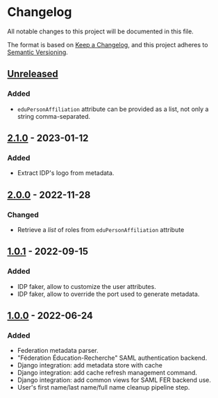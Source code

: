 # Changelog

All notable changes to this project will be documented in this file.

The format is based on
[Keep a Changelog](https://keepachangelog.com/en/1.0.0/),
and this project adheres to
[Semantic Versioning](https://semver.org/spec/v2.0.0.html).

## [Unreleased]

### Added
- `eduPersonAffiliation` attribute can be provided as a list,
  not only a string comma-separated.

## [2.1.0] - 2023-01-12

### Added
- Extract IDP's logo from metadata.

## [2.0.0] - 2022-11-28

### Changed
- Retrieve a *list* of roles from `eduPersonAffiliation` attribute

## [1.0.1] - 2022-09-15

### Added
- IDP faker, allow to customize the user attributes.
- IDP faker, allow to override the port used to generate metadata.

## [1.0.0] - 2022-06-24

### Added
- Federation metadata parser.
- "Féderation Éducation-Recherche" SAML authentication backend.
- Django integration: add metadata store with cache
- Django integration: add cache refresh management command.
- Django integration: add common views for SAML FER backend use.
- User's first name/last name/full name cleanup pipeline step.

[unreleased]: https://github.com/openfun/social-edu-federation/compare/v2.1.0...main
[2.1.0]: https://github.com/openfun/social-edu-federation/compare/v2.0.0...v2.1.0
[2.0.0]: https://github.com/openfun/social-edu-federation/compare/v1.0.1...v2.0.0
[1.0.1]: https://github.com/openfun/social-edu-federation/compare/v1.0.0...v1.0.1
[1.0.0]: https://github.com/openfun/social-edu-federation/compare/8d3b675d043e1e791ca78c3a0b2ba3f44635128e...v1.0.0
